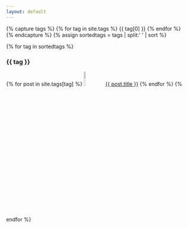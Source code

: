 ```yaml
---
layout: default
---
```


{% capture tags %}
  {% for tag in site.tags %}
      {{ tag[0] }}
        {% endfor %}    
{% endcapture %}
{% assign sortedtags = tags | split:' ' | sort %}

{% for tag in sortedtags %}
<h3 id="{{ tag }}">{{ tag }}</h3>
<!-- <ul> -->
{% for post in site.tags[tag] %}
<!--<li>-->
<a href="{{ site.url }}/{{ post.url }}"><img src="{{ site.url }}/images/{{ post.image.thumb }}" width="10%"></a>&nbsp;&nbsp;<a href="{{ site.url }}/{{ post.url }}">{{ post.title }}</a>
<!--</li>-->
{% endfor %}
<!-- </ul> -->
{% endfor %}


